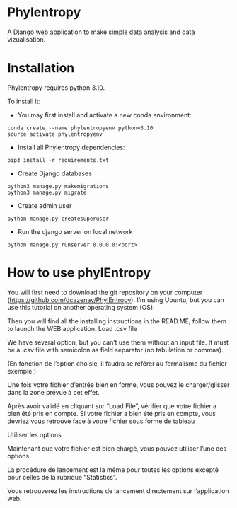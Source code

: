 # Phylentropy


A Django web application to make simple data analysis and data vizualisation.

# Installation

Phylentropy requires python 3.10.

To install it:

* You may first install and activate a new conda environment:

```
conda create --name phylentropyenv python=3.10
source activate phylentropyenv
```

* Install all Phylentropy dependencies:

```
pip3 install -r requirements.txt

```

* Create Django databases

```
python3 manage.py makemigrations
python3 manage.py migrate
```

* Create admin user

```
python manage.py createsuperuser
```

* Run the django server on local network

```
python manage.py runserver 0.0.0.0:<port>
```

# How to use phylEntropy

You will first need to download the git repository on your computer (https://github.com/dcazenav/PhylEntropy).
I’m using Ubuntu, but you can use this tutorial on another operating system (OS).

Then you will find all the installing instructions in the READ.ME, follow them to launch the WEB application.
Load .csv file

We have several option, but you can’t use them without an input file. It must be a .csv file with semicolon as field separator (no tabulation or commas).



(En fonction de l’option choisie, il faudra se référer au formalisme du fichier exemple.)


Une fois votre fichier d’entrée bien en forme, vous pouvez le charger/glisser dans la zone prévue à cet effet.




Après avoir validé en cliquant sur “Load File”, vérifier que votre fichier a bien été pris en compte. 
Si votre fichier a bien été pris en compte, vous devriez vous retrouve face à votre fichier sous forme de tableau







Utiliser les options

Maintenant que votre fichier est bien chargé, vous pouvez utiliser l’une des options. 

La procédure de lancement est la même pour toutes les options excepté pour celles de la rubrique “Statistics”.

Vous retrouverez les instructions de lancement directement sur l’application web.







